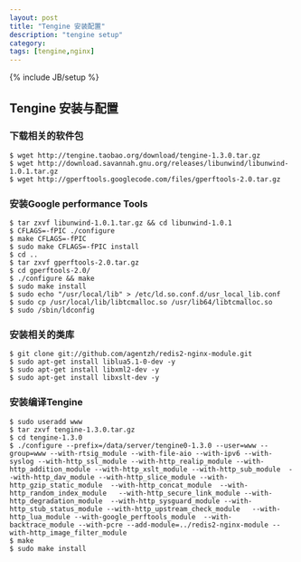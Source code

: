 ```yaml
---
layout: post
title: "Tengine 安装配置"
description: "tengine setup"
category: 
tags: [tengine,nginx]
---
```

{% include JB/setup %}

## Tengine 安装与配置
### 下载相关的软件包
	$ wget http://tengine.taobao.org/download/tengine-1.3.0.tar.gz
	$ wget http://download.savannah.gnu.org/releases/libunwind/libunwind-1.0.1.tar.gz
	$ wget http://gperftools.googlecode.com/files/gperftools-2.0.tar.gz
### 安装Google performance Tools
    $ tar zxvf libunwind-1.0.1.tar.gz && cd libunwind-1.0.1
    $ CFLAGS=-fPIC ./configure
    $ make CFLAGS=-fPIC
    $ sudo make CFLAGS=-fPIC install
    $ cd ..
    $ tar zxvf gperftools-2.0.tar.gz
    $ cd gperftools-2.0/
    $ ./configure && make
    $ sudo make install
    $ sudo echo "/usr/local/lib" > /etc/ld.so.conf.d/usr_local_lib.conf
    $ sudo cp /usr/local/lib/libtcmalloc.so /usr/lib64/libtcmalloc.so
    $ sudo /sbin/ldconfig
### 安装相关的类库
    $ git clone git://github.com/agentzh/redis2-nginx-module.git
    $ sudo apt-get install liblua5.1-0-dev -y
    $ sudo apt-get install libxml2-dev -y
    $ sudo apt-get install libxslt-dev -y
### 安装编译Tengine
    $ sudo useradd www
    $ tar zxvf tengine-1.3.0.tar.gz
    $ cd tengine-1.3.0
    $ ./configure --prefix=/data/server/tengine0-1.3.0 --user=www --group=www --with-rtsig_module --with-file-aio --with-ipv6 --with-syslog --with-http_ssl_module --with-http_realip_module --with-http_addition_module --with-http_xslt_module --with-http_sub_module  --with-http_dav_module --with-http_slice_module --with-http_gzip_static_module  --with-http_concat_module  --with-http_random_index_module   --with-http_secure_link_module --with-http_degradation_module  --with-http_sysguard_module --with-http_stub_status_module --with-http_upstream_check_module   --with-http_lua_module --with-google_perftools_module  --with-backtrace_module --with-pcre --add-module=../redis2-nginx-module --with-http_image_filter_module
    $ make
    $ sudo make install
